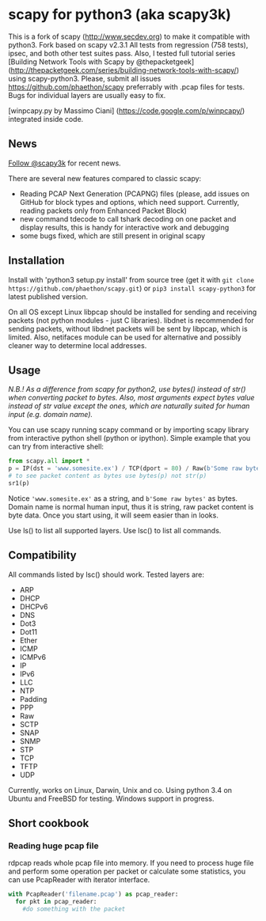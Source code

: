 # scapy for python3 (aka scapy3k) 
This is a fork of scapy (http://www.secdev.org) to make it compatible with python3. Fork based on scapy v2.3.1
All tests from regression (758 tests), ipsec, and both other test suites pass. Also, I tested full tutorial series [Building Network Tools with Scapy by @thepacketgeek] (http://thepacketgeek.com/series/building-network-tools-with-scapy/) using scapy-python3.
Please, submit all issues https://github.com/phaethon/scapy preferrably with .pcap files for tests. Bugs for individual layers are usually easy to fix.

[winpcapy.py by Massimo Ciani] (https://code.google.com/p/winpcapy/) integrated inside code.

## News
[Follow @scapy3k](https://twitter.com/scapy3k) for recent news.

There are several new features compared to classic scapy:
* Reading PCAP Next Generation (PCAPNG) files (please, add issues on GitHub for block types and options, which need support. Currently, reading packets only from Enhanced Packet Block)
* new command tdecode to call tshark decoding on one packet and display results, this is handy for interactive work and debugging
* some bugs fixed, which are still present in original scapy

## Installation

Install with 'python3 setup.py install' from source tree (get it with `git clone https://github.com/phaethon/scapy.git`) or `pip3 install scapy-python3` for latest published version.

On all OS except Linux libpcap should be installed for sending and receiving packets (not python modules - just C libraries). libdnet is recommended for sending packets, without libdnet packets will be sent by libpcap, which is limited. Also, netifaces module can be used for alternative and possibly cleaner way to determine local addresses.

## Usage

*N.B.! As a difference from scapy for python2, use bytes() instead of str() when converting packet to bytes. Also, most arguments expect bytes value instead of str value except the ones, which are naturally suited for human input (e.g. domain name).*

You can use scapy running scapy command or by importing scapy library from interactive python shell (python or ipython).
Simple example that you can try from interactive shell:
```python
from scapy.all import *
p = IP(dst = 'www.somesite.ex') / TCP(dport = 80) / Raw(b'Some raw bytes')
# to see packet content as bytes use bytes(p) not str(p)
sr1(p)
```
Notice `'www.somesite.ex'` as a string, and `b'Some raw bytes'` as bytes. Domain name is normal human input, thus it is string, raw packet content is byte data. Once you start using, it will seem easier than in looks.

Use ls() to list all supported layers. Use lsc() to list all commands.

## Compatibility

All commands listed by lsc() should work. Tested layers are:
* ARP
* DHCP
* DHCPv6
* DNS
* Dot3
* Dot11
* Ether
* ICMP
* ICMPv6
* IP
* IPv6
* LLC
* NTP
* Padding
* PPP
* Raw
* SCTP
* SNAP
* SNMP
* STP
* TCP
* TFTP
* UDP

Currently, works on Linux, Darwin, Unix and co. Using python 3.4 on Ubuntu and FreeBSD for testing. Windows support in progress.


## Short cookbook

### Reading huge pcap file
rdpcap reads whole pcap file into memory. If you need to process huge file and perform some operation per packet or calculate some statistics, you can use PcapReader with iterator interface.

```python
with PcapReader('filename.pcap') as pcap_reader:
  for pkt in pcap_reader:
    #do something with the packet
